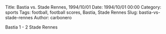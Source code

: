 Title: Bastia vs. Stade Rennes, 1994/10/01
Date: 1994/10/01 00:00
Category: sports
Tags: football, football scores, Bastia, Stade Rennes
Slug: bastia-vs-stade-rennes
Author: carbonero


Bastia 1 - 2 Stade Rennes
